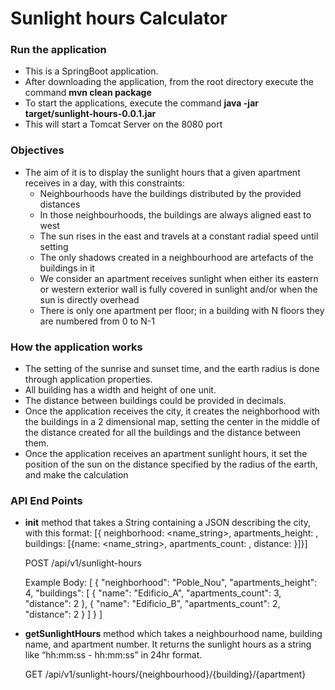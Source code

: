 # Sunlight hours Calculator

### Run the application
- This is a SpringBoot application.
- After downloading the application, from the root directory execute the command **mvn clean package**
- To start the applications, execute the command **java -jar target/sunlight-hours-0.0.1.jar**
- This will start a Tomcat Server on the 8080 port

### Objectives
- The aim of it is to display the sunlight hours that a given apartment receives in a day, with this constraints: 
    - Neighbourhoods have the buildings distributed by the provided distances
    - In those neighbourhoods, the buildings are always aligned east to west
    - The sun rises in the east and travels at a constant radial speed until setting
    - The only shadows created in a neighbourhood are artefacts of the buildings in it
    - We consider an apartment receives sunlight when either its eastern or western exterior wall is fully covered in 
    sunlight and/or when the sun is directly overhead
    - There is only one apartment per floor; in a building with N floors they are numbered from 0 to N-1

### How the application works
- The setting of the sunrise and sunset time, and the earth radius is done through application properties.
- All building has a width and height of one unit.
- The distance between buildings could be provided in decimals.
- Once the application receives the city, it creates the neighborhood with the buildings in a 2 dimensional map, setting 
the center in the middle of the distance created for all the buildings and the distance between them.
- Once the application receives an apartment sunlight hours, it set the position of the sun on the distance specified 
by the radius of the earth, and make the calculation

### API End Points
- **init**​ method that takes a String containing a JSON describing the city, with this format:
  [{ neighborhood: <name_string>, apartments_height: <number>, buildings: [{name:
  <name_string>, apartments_count: <number>, distance: <number>}]}]
  
  POST /api/v1/sunlight-hours 
  
  Example Body: [
                    {
                      "neighborhood": "Poble_Nou",
                      "apartments_height": 4,
                      "buildings": [
                          {
                            "name": "Edificio_A",
                            "apartments_count": 3,
                            "distance": 2
                          },
                          {
                            "name": "Edificio_B",
                            "apartments_count": 2,
                            "distance": 2
                          }
                      ]
                    }
                  ]
  
 - **getSunlightHours** method which takes a neighbourhood name, building name, and
   apartment number. It returns the sunlight hours as a string like “hh:mm:ss - hh:mm:ss” in 24hr format.
   
   GET /api/v1/sunlight-hours/{neighbourhood}/{building}/{apartment}
                  

